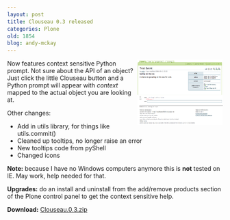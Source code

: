 ```yaml
---
layout: post
title: Clouseau 0.3 released
categories: Plone
old: 1854
blog: andy-mckay
---
```

<a href="/files/clouseau-context.png"><img src="/files/clouseau-context.png" width="200" style="float: right"></a>
Now features context sensitive Python prompt. Not sure about the API of an object? Just click the little Clouseau button and a Python prompt will appear with <em>context</em> mapped to the actual object you are looking at.

Other changes:

<ul>
	<li>Add in utils library, for things like utils.commit()</li>
        <li>Cleaned up tooltips, no longer raise an error</li>
        <li>New tooltips code from pyShell</li>
        <li>Changed icons</li>
</ul>

<b>Note:</b> because I have no Windows computers anymore this is <b>not</b> tested on IE. May work, help needed for that.

<b>Upgrades:</b> do an install and uninstall from the add/remove products section of the Plone control panel to get the context sensitive help.

<b>Download:</b> <a href="http://plone.org/products/clouseau/releases/0.3/Clouseau.0.3.zip">Clouseau.0.3.zip</a>